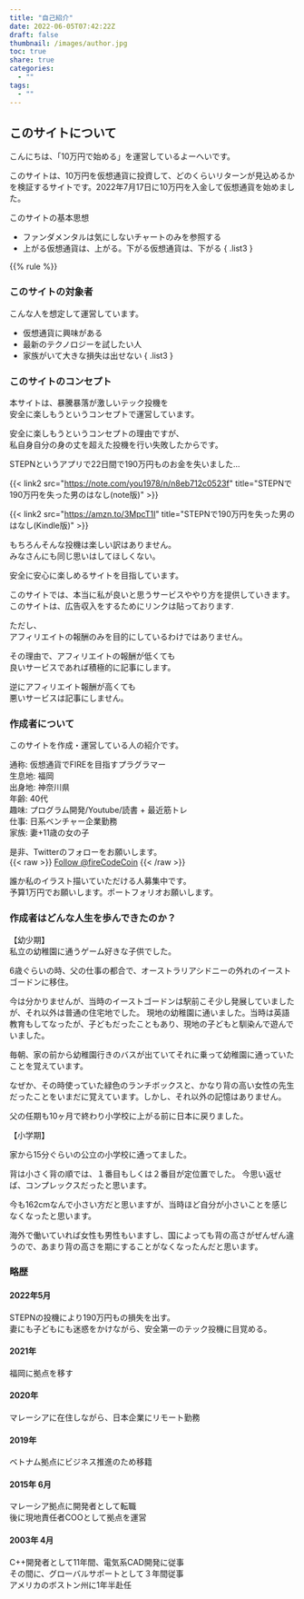 ```yaml
---
title: "自己紹介"
date: 2022-06-05T07:42:22Z
draft: false
thumbnail: /images/author.jpg
toc: true
share: true
categories:
  - ""
tags:
  - ""
---
```


## このサイトについて

こんにちは、「10万円で始める」を運営しているよーへいです。

このサイトは、10万円を仮想通貨に投資して、どのくらいリターンが見込めるかを検証するサイトです。2022年7月17日に10万円を入金して仮想通貨を始めました。  

このサイトの基本思想
- ファンダメンタルは気にしないチャートのみを参照する
- 上がる仮想通貨は、上がる。下がる仮想通貨は、下がる
{ .list3 }

{{% rule %}} 

### このサイトの対象者

こんな人を想定して運営しています。  

- 仮想通貨に興味がある
- 最新のテクノロジーを試したい人
- 家族がいて大きな損失は出せない
{ .list3 }

### このサイトのコンセプト

本サイトは、暴騰暴落が激しいテック投機を  
安全に楽しもうというコンセプトで運営しています。  
  
安全に楽しもうというコンセプトの理由ですが、  
私自身自分の身の丈を超えた投機を行い失敗したからです。  

STEPNというアプリで22日間で190万円ものお金を失いました...

{{< link2 src="https://note.com/you1978/n/n8eb712c0523f" title="STEPNで190万円を失った男のはなし(note版)" >}}

{{< link2 src="https://amzn.to/3MpcT1I" title="STEPNで190万円を失った男のはなし(Kindle版)" >}}

もちろんそんな投機は楽しい訳はありません。  
みなさんにも同じ思いはしてほしくない。  

安全に安心に楽しめるサイトを目指しています。  

このサイトでは、本当に私が良いと思うサービスややり方を提供していきます。  
このサイトは、広告収入をするためにリンクは貼っております.  

ただし、  
アフィリエイトの報酬のみを目的にしているわけではありません。  
  
その理由で、アフィリエイトの報酬が低くても  
良いサービスであれば積極的に記事にします。  
  
逆にアフィリエイト報酬が高くても  
悪いサービスは記事にしません。

### 作成者について

このサイトを作成・運営している人の紹介です。  

通称: 仮想通貨でFIREを目指すプラグラマー   
生息地: 福岡    
出身地: 神奈川県  
年齢: 40代  
趣味: プログラム開発/Youtube/読書 + 最近筋トレ  
仕事: 日系ベンチャー企業勤務  
家族: 妻+11歳の女の子  

是非、Twitterのフォローをお願いします。   
{{< raw >}}
<a href="https://twitter.com/fireCodeCoin?ref_src=twsrc%5Etfw" class="twitter-follow-button" data-show-count="false">Follow @fireCodeCoin</a><script async src="https://platform.twitter.com/widgets.js" charset="utf-8"></script>
{{< /raw >}} 

誰か私のイラスト描いていただける人募集中です。  
予算1万円でお願いします。ポートフォリオお願いします。  
  
### 作成者はどんな人生を歩んできたのか？

【幼少期】  
私立の幼稚園に通うゲーム好きな子供でした。  
  
6歳ぐらいの時、父の仕事の都合で、オーストラリアシドニーの外れのイーストゴードンに移住。  

今は分かりませんが、当時のイーストゴードンは駅前こそ少し発展していましたが、それ以外は普通の住宅地でした。
現地の幼稚園に通いました。当時は英語教育もしてなったが、子どもだったこともあり、現地の子どもと馴染んで遊んでいました。  

毎朝、家の前から幼稚園行きのバスが出ていてそれに乗って幼稚園に通っていたことを覚えています。 

なぜか、その時使っていた緑色のランチボックスと、かなり背の高い女性の先生だったことをいまだに覚えています。しかし、それ以外の記憶はありません。

父の任期も10ヶ月で終わり小学校に上がる前に日本に戻りました。

【小学期】

家から15分ぐらいの公立の小学校に通ってました。  

背は小さく背の順では、１番目もしくは２番目が定位置でした。 今思い返せば、コンプレックスだったと思います。  

今も162cmなんで小さい方だと思いますが、当時ほど自分が小さいことを感じなくなったと思います。  

海外で働いていれば女性も男性もいますし、国によっても背の高さがぜんぜん違うので、あまり背の高さを期にすることがなくなったんだと思います。  

### 略歴

#### 2022年5月

STEPNの投機により190万円もの損失を出す。  
妻にも子どもにも迷惑をかけながら、安全第一のテック投機に目覚める。

#### 2021年
福岡に拠点を移す 

#### 2020年
マレーシアに在住しながら、日本企業にリモート勤務

#### 2019年 
ベトナム拠点にビジネス推進のため移籍  

#### 2015年 6月
マレーシア拠点に開発者として転職  
後に現地責任者COOとして拠点を運営  

#### 2003年 4月
C++開発者として11年間、電気系CAD開発に従事  
その間に、グローバルサポートとして３年間従事  
アメリカのボストン州に1年半赴任  

